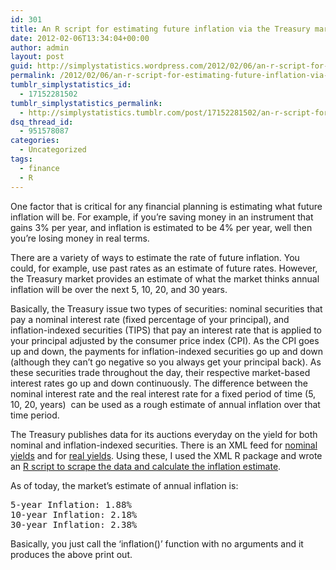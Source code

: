 ```yaml
---
id: 301
title: An R script for estimating future inflation via the Treasury market
date: 2012-02-06T13:34:04+00:00
author: admin
layout: post
guid: http://simplystatistics.wordpress.com/2012/02/06/an-r-script-for-estimating-future-inflation-via-the
permalink: /2012/02/06/an-r-script-for-estimating-future-inflation-via-the/
tumblr_simplystatistics_id:
  - 17152281502
tumblr_simplystatistics_permalink:
  - http://simplystatistics.tumblr.com/post/17152281502/an-r-script-for-estimating-future-inflation-via-the
dsq_thread_id:
  - 951578087
categories:
  - Uncategorized
tags:
  - finance
  - R
---
```

One factor that is critical for any financial planning is estimating what future inflation will be. For example, if you&#8217;re saving money in an instrument that gains 3% per year, and inflation is estimated to be 4% per year, well then you&#8217;re losing money in real terms.

There are a variety of ways to estimate the rate of future inflation. You could, for example, use past rates as an estimate of future rates. However, the Treasury market provides an estimate of what the market thinks annual inflation will be over the next 5, 10, 20, and 30 years.

Basically, the Treasury issue two types of securities: nominal securities that pay a nominal interest rate (fixed percentage of your principal), and inflation-indexed securities (TIPS) that pay an interest rate that is applied to your principal adjusted by the consumer price index (CPI). As the CPI goes up and down, the payments for inflation-indexed securities go up and down (although they can&#8217;t go negative so you always get your principal back). As these securities trade throughout the day, their respective market-based interest rates go up and down continuously. The difference between the nominal interest rate and the real interest rate for a fixed period of time (5, 10, 20, years)  can be used as a rough estimate of annual inflation over that time period.

The Treasury publishes data for its auctions everyday on the yield for both nominal and inflation-indexed securities. There is an XML feed for <a href="http://www.treasury.gov/resource-center/data-chart-center/interest-rates/Datasets/yield.xml" target="_blank">nominal yields</a> and for <a href="http://www.treasury.gov/resource-center/data-chart-center/interest-rates/Datasets/real_yield.xml" target="_blank">real yields</a>. Using these, I used the XML R package and wrote an <a href="http://www.biostat.jhsph.edu/~rpeng/inflation.R" target="_blank">R script to scrape the data and calculate the inflation estimate</a>.  

As of today, the market&#8217;s estimate of annual inflation is:

<pre>5-year Inflation: 1.88%
10-year Inflation: 2.18%
30-year Inflation: 2.38%
</pre>

Basically, you just call the &#8216;inflation()&#8217; function with no arguments and it produces the above print out.